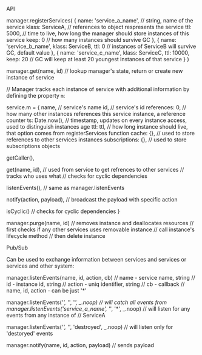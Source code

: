API


manager.registerServices(
  {
    name: 'service_a_name',  // string, name of the service
    klass: ServiceA,         // references to object respresents the service
    ttl: 5000,               // time to live, how long the manager should store instances of this service
    keep: 0                  // how many instances should survive GC
  },
  {
    name: 'service_b_name',
    klass: ServiceB,
    ttl: 0                   // instances of ServiceB will survive GC, default value
  },
  {
    name: 'service_c_name',
    klass: ServiceC,
    ttl: 10000,
    keep: 20                 // GC will keep at least 20 youngest instances of that service
  }
)

manager.get(name, id)        // lookup manager's state, return or create new instance of service

// Manager tracks each instance of service with additional information by defining the property `m`:

service.m = {
  name,                      // service's name
  id,                        // service's id
  references: 0,             // how many other instances references this service instance, a reference counter
  ts: Date.now(),            // timestamp, updates on every instance access, used to distinguish instances age
  ttl: ttl,                  // how long instance should live, that option comes from registerServices function
  cache: {},                 // used to store references to other services instances
  subscriptions: {},         // used to store subscriptions objects

  getCaller(),

  get(name, id),             // used from service to get refrences to other services
                             // tracks who uses what
                             // checks for cyclic dependencies

  listenEvents(),            // same as manager.listenEvents

  notify(action, payload),   // broadcast the payload with specific action

  isCyclic()                 // checks for cyclic dependencies
}


manager.purge(name, id)      // removes instance and deallocates resources
                             // first checks if any other services uses removable instance
                             // call instance's lifecycle method
                             // then delete instance

Pub/Sub

Can be used to exchange information between services and services or services and other system:

manager.listenEvents(name, id, action, cb) // name - service name, string
                                           // id - instance id, string
                                           // action - uniq identifier, string
                                           // cb - callback
                                           // name, id, action - can be just '*'

manager.listenEvents('*', '*', '*', _.noop) // will catch all events from
manager.listenEvents('service_a_name', '*', '*', _.noop) // will listen for any events from any instance of
                                                         // ServiceA

manager.listenEvents('*', '*', 'destroyed', _.noop) // will listen only for 'destoryed' events

manager.notify(name, id, action, payload)  // sends payload
